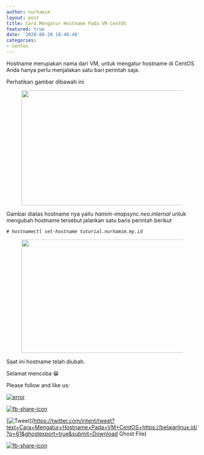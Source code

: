 ```yaml
---
author: nurhamim
layout: post
title: Cara Mengatur Hostname Pada VM CentOS
featured: true
date: '2020-08-20 18:46:48'
categories:
- centos
---
```


Hostname merupakan nama dari VM, untuk mengatur hostname di CentOS Anda hanya perlu menjalakan satu bari perintah saja.

Perhatikan gambar dibawah ini

<figure class="wp-block-image size-large"><img loading="lazy" width="750" height="301" src="/content/images/wordpress/2020/08/image-3.png" alt="" class="wp-image-62" srcset="/content/images/wordpress/2020/08/image-3.png 750w, /content/images/wordpress/2020/08/image-3-300x120.png 300w" sizes="(max-width: 750px) 100vw, 750px"></figure>

Gambar diatas hostname nya yaitu _hamim-imapsync.neo.internal_ untuk mengubah hostname tersebut jalankan satu baris perintah berikut

_`# hostnamectl set-hostname tutorial.nurhamim.my.id`_

<figure class="wp-block-image size-large"><img loading="lazy" width="844" height="297" src="/content/images/wordpress/2020/08/image-4.png" alt="" class="wp-image-63" srcset="/content/images/wordpress/2020/08/image-4.png 844w, /content/images/wordpress/2020/08/image-4-300x106.png 300w, /content/images/wordpress/2020/08/image-4-768x270.png 768w" sizes="(max-width: 844px) 100vw, 844px"></figure>

Saat ini hostname telah diubah.

Selamat mencoba 😁

Please follow and like us:

[![error](/wp-content/plugins/ultimate-social-media-icons/images/follow_subscribe.png)](https://api.follow.it/widgets/icon/VHc3d1lpVGdwRnE5QnV0eERCNUx5RCtvTTVoUkNYS3NNRmd5eVhlQW9tNXRHS3VTbGh6Y0NybkRJRS8zSGpjRDVZb1ZGMlNTSEpJYUpuZzZqNzdnd3VSN3dwM2VlQTF6ejJEaGV5UGRUbnlEcHFNd3luYTV4ZTZtUGowVWI2Q2x8M2kzdnBEeUIrUk5xOFI5TXZ3cHF3bFNQRkRJSGhUNGdrRFd0TlNtdE1OWT0=/OA==/)

[![fb-share-icon](/wp-content/plugins/ultimate-social-media-icons/images/visit_icons/fbshare_bck.png "Facebook Share")](https://www.facebook.com/sharer/sharer.php?u=https%3A%2F%2Fbelajarlinux.id%2F%3Fp%3D61%26ghostexport%3Dtrue%26submit%3DDownload+Ghost+File)

[![Tweet](/wp-content/plugins/ultimate-social-media-icons/images/visit_icons/en_US_Tweet.svg "Tweet")](https://twitter.com/intent/tweet?text=Cara+Mengatur+Hostname+Pada+VM+CentOS+https://belajarlinux.id/?p=61&ghostexport=true&submit=Download Ghost File)

[![fb-share-icon](/wp-content/plugins/ultimate-social-media-icons/images/share_icons/Pinterest_Save/en_US_save.svg "Pin Share")](#)

<!--kg-card-end: html-->